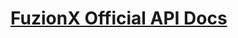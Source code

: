# [FuzionX Official API Docs](https://github.com/Zenith-Chain/fuzionx-doc/api/blob/main/api/us_en/api_doc_en.md)